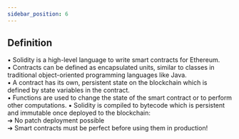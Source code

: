 ```yaml
---
sidebar_position: 6
---
```

## Definition
▪ Solidity is a high-level language to write smart contracts for Ethereum.  
▪ Contracts can be defined as encapsulated units, similar to classes in   
traditional object-oriented programming languages like Java.  
▪ A contract has its own, persistent state on the blockchain which is  
defined by state variables in the contract.  
▪ Functions are used to change the state of the smart contract or to
perform other computations.
▪ Solidity is compiled to bytecode which is persistent and immutable once 
deployed to the blockchain:  
➔ No patch deployment possible  
➔ Smart contracts must be perfect before using them in production!
